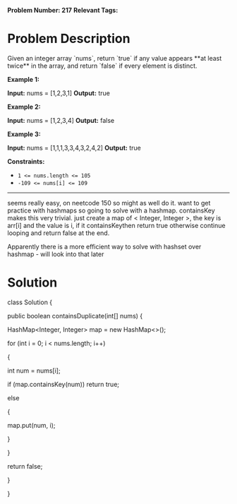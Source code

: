 
**Problem Number: 217**
**Relevant Tags:**
<h1> Problem Description </h1>
Given an integer array `nums`, return `true` if any value appears **at least twice** in the array, and return `false` if every element is distinct.

**Example 1:**

**Input:** nums = [1,2,3,1]
**Output:** true

**Example 2:**

**Input:** nums = [1,2,3,4]
**Output:** false

**Example 3:**

**Input:** nums = [1,1,1,3,3,4,3,2,4,2]
**Output:** true

**Constraints:**

- `1 <= nums.length <= 105`
- `-109 <= nums[i] <= 109`

-----
seems really easy, on neetcode 150 so might as well do it.
want to get practice with hashmaps so going to solve with a hashmap. 
containsKey makes this very trivial. just create a map of < Integer, Integer >, the key is arr[i] and the value is i, if it containsKeythen return true otherwise continue looping and return false at the end.

Apparently there is a more efficient way to solve with hashset over hashmap - will look into that later

<h1> Solution </h1>
class Solution {

public boolean containsDuplicate(int[] nums) {

HashMap<Integer, Integer> map = new HashMap<>();

for (int i = 0; i < nums.length; i++)

{

int num = nums[i];

if (map.containsKey(num)) return true;

else

{

map.put(num, i);

}

}

return false;

}

}